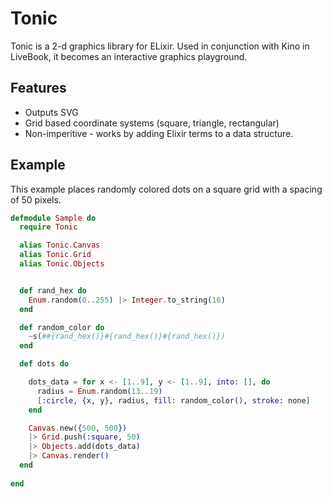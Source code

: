 # Tonic

Tonic is a 2-d graphics library for ELixir. Used in conjunction with Kino in LiveBook, it becomes an interactive graphics 
playground. 

## Features

* Outputs SVG 
* Grid based coordinate systems (square, triangle, rectangular)
* Non-imperitive - works by adding Elixir terms to a data structure.

## Example 

This example places randomly colored dots on a square grid with a spacing of 50 pixels.

```elixir
defmodule Sample do
  require Tonic

  alias Tonic.Canvas
  alias Tonic.Grid
  alias Tonic.Objects


  def rand_hex do
    Enum.random(0..255) |> Integer.to_string(16)
  end

  def random_color do
    ~s(##{rand_hex()}#{rand_hex()}#{rand_hex()})
  end

  def dots do

    dots_data = for x <- [1..9], y <- [1..9], into: [], do
      radius = Enum.random(13..19)
      [:circle, {x, y}, radius, fill: random_color(), stroke: none]
    end

    Canvas.new({500, 500})  
    |> Grid.push(:square, 50)
    |> Objects.add(dots_data)
    |> Canvas.render()
  end
  
end
```
